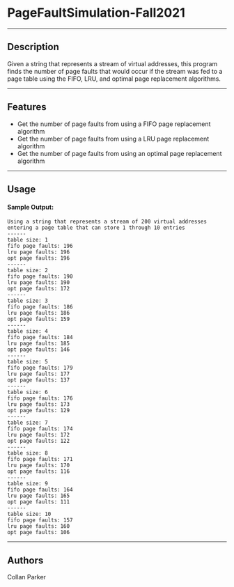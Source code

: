 # PageFaultSimulation-Fall2021
---
## Description
<p> 
Given a string that represents a stream of virtual addresses, this program finds the number of page faults that would occur if the stream was fed to a page table using the FIFO, LRU, and optimal page replacement algorithms.

---
## Features
- Get the number of page faults from using a FIFO page replacement algorithm
- Get the number of page faults from using a LRU page replacement algorithm
- Get the number of page faults from using an optimal page replacement algorithm
---
## Usage
#### Sample Output:
```
Using a string that represents a stream of 200 virtual addresses entering a page table that can store 1 through 10 entries
------
table size: 1
fifo page faults: 196
lru page faults: 196
opt page faults: 196
------
table size: 2
fifo page faults: 190
lru page faults: 190
opt page faults: 172
------
table size: 3
fifo page faults: 186
lru page faults: 186
opt page faults: 159
------
table size: 4
fifo page faults: 184
lru page faults: 185
opt page faults: 146
------
table size: 5
fifo page faults: 179
lru page faults: 177
opt page faults: 137
------
table size: 6
fifo page faults: 176
lru page faults: 173
opt page faults: 129
------
table size: 7
fifo page faults: 174
lru page faults: 172
opt page faults: 122
------
table size: 8
fifo page faults: 171
lru page faults: 170
opt page faults: 116
------
table size: 9
fifo page faults: 164
lru page faults: 165
opt page faults: 111
------
table size: 10
fifo page faults: 157
lru page faults: 160
opt page faults: 106
```
---
## Authors
Collan Parker
